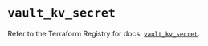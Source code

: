 # `vault_kv_secret`

Refer to the Terraform Registry for docs: [`vault_kv_secret`](https://registry.terraform.io/providers/hashicorp/vault/3.24.0/docs/resources/kv_secret).
